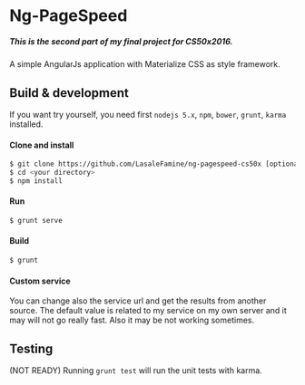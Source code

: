 # Ng-PageSpeed

##### This is the second part of my final project for CS50x2016.
A simple AngularJs application with Materialize CSS as style framework.

## Build & development

If you want try yourself, you need first `nodejs 5.x`, `npm`, `bower`, `grunt`, `karma`  installed.

#### Clone and install
```sh
$ git clone https://github.com/LasaleFamine/ng-pagespeed-cs50x [optional name]
$ cd <your directory>
$ npm install
```

#### Run
```sh
$ grunt serve
```

#### Build
```sh
$ grunt
```

#### Custom service
You can change also the service url and get the results from another source.
The default value is related to my service on my own server and it may will not go really fast. Also it may be not working sometimes.

## Testing
(NOT READY)
Running `grunt test` will run the unit tests with karma.
